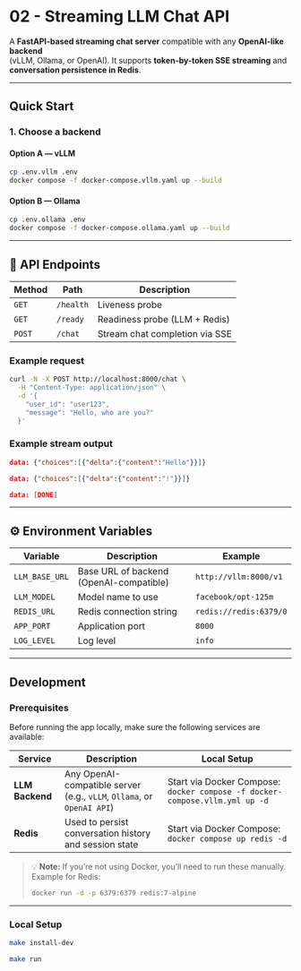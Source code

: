 # 02 - Streaming LLM Chat API


A **FastAPI-based streaming chat server** compatible with any **OpenAI-like backend**  
(vLLM, Ollama, or OpenAI). It supports **token-by-token SSE streaming** and  
**conversation persistence in Redis**.

---

## Quick Start

### 1. Choose a backend

#### Option A — vLLM

```bash
cp .env.vllm .env
docker compose -f docker-compose.vllm.yaml up --build
```

#### Option B — Ollama

```bash
cp .env.ollama .env
docker compose -f docker-compose.ollama.yaml up --build
```

---

## 📡 API Endpoints

| Method | Path      | Description                    |
| ------ | --------- | ------------------------------ |
| `GET`  | `/health` | Liveness probe                 |
| `GET`  | `/ready`  | Readiness probe (LLM + Redis)  |
| `POST` | `/chat`   | Stream chat completion via SSE |

### Example request

```bash
curl -N -X POST http://localhost:8000/chat \
  -H "Content-Type: application/json" \
  -d '{
    "user_id": "user123",
    "message": "Hello, who are you?"
  }'
```

### Example stream output

```json
data: {"choices":[{"delta":{"content":"Hello"}}]}

data: {"choices":[{"delta":{"content":"!"}}]}

data: [DONE]
```

---

## ⚙️ Environment Variables

| Variable       | Description                             | Example                |
| -------------- | --------------------------------------- | ---------------------- |
| `LLM_BASE_URL` | Base URL of backend (OpenAI-compatible) | `http://vllm:8000/v1`  |
| `LLM_MODEL`    | Model name to use                       | `facebook/opt-125m`    |
| `REDIS_URL`    | Redis connection string                 | `redis://redis:6379/0` |
| `APP_PORT`     | Application port                        | `8000`                 |
| `LOG_LEVEL`    | Log level                               | `info`                 |

---
## Development

### Prerequisites

Before running the app locally, make sure the following services are available:

| Service         | Description                                                            | Local Setup                                                                 |
| --------------- | ---------------------------------------------------------------------- | --------------------------------------------------------------------------- |
| **LLM Backend** | Any OpenAI-compatible server (e.g., `vLLM`, `Ollama`, or `OpenAI API`) | Start via Docker Compose: `docker compose -f docker-compose.vllm.yml up -d` |
| **Redis**       | Used to persist conversation history and session state                 | Start via Docker Compose: `docker compose up redis -d`                      |

> 💡 **Note:** If you’re not using Docker, you’ll need to run these manually.
> Example for Redis:
>
> ```bash
> docker run -d -p 6379:6379 redis:7-alpine
> ```

---

### Local Setup

```bash
make install-dev

make run
```